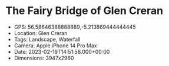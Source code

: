 # The Fairy Bridge of Glen Creran

- GPS: 56.58646388888889,-5.213869444444445
- Location: Glen Creran
- Tags: Landscape, Waterfall
- Camera: Apple iPhone 14 Pro Max
- Date: 2023-02-19T14:51:58.000+00:00
- Dimensions: 3947x2960
